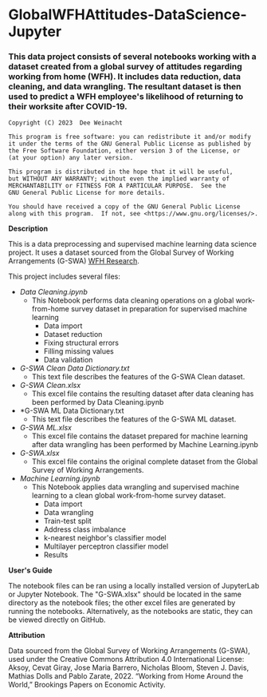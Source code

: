 # GlobalWFHAttitudes-DataScience-Jupyter
### This data project consists of several notebooks working with a dataset created from a global survey of attitudes regarding working from home (WFH). It includes data reduction, data cleaning, and data wrangling. The resultant dataset is then used to predict a WFH employee's likelihood of returning to their worksite after COVID-19.

    Copyright (C) 2023  Dee Weinacht

    This program is free software: you can redistribute it and/or modify
    it under the terms of the GNU General Public License as published by
    the Free Software Foundation, either version 3 of the License, or
    (at your option) any later version.

    This program is distributed in the hope that it will be useful,
    but WITHOUT ANY WARRANTY; without even the implied warranty of
    MERCHANTABILITY or FITNESS FOR A PARTICULAR PURPOSE.  See the
    GNU General Public License for more details.

    You should have received a copy of the GNU General Public License
    along with this program.  If not, see <https://www.gnu.org/licenses/>.
    
**Description**

This is a data preprocessing and supervised machine learning data science project. It uses a dataset sourced from the Global Survey of Working Arrangements (G-SWA) [WFH Research](https://wfhresearch.com/gswadata/).


This project includes several files:

- *Data Cleaning.ipynb*
    - This Notebook performs data cleaning operations on a global work-from-home survey dataset in preparation for supervised machine learning
        - Data import
        - Dataset reduction
        - Fixing structural errors
        - Filling missing values
        - Data validation
- *G-SWA Clean Data Dictionary.txt*
    - This text file describes the features of the G-SWA Clean dataset.
- *G-SWA Clean.xlsx*
    - This excel file contains the resulting dataset after data cleaning has been performed by Data Cleaning.ipynb
- *G-SWA ML Data Dictionary.txt
    - This text file describes the features of the G-SWA ML dataset.
- *G-SWA ML.xlsx*
    - This excel file contains the dataset prepared for machine learning after data wrangling has been performed by Machine Learning.ipynb
- *G-SWA.xlsx*
    - This excel file contains the original complete dataset from the Global Survey of Working Arrangements.
- *Machine Learning.ipynb*
    - This Notebook applies data wrangling and supervised machine learning to a clean global work-from-home survey dataset.
        - Data import
        - Data wrangling
        - Train-test split
        - Address class imbalance
        - k-nearest neighbor's classifier model
        - Multilayer perceptron classifier model
        - Results

**User's Guide**

The notebook files can be ran using a locally installed version of JupyterLab or Jupyter Notebook. The "G-SWA.xlsx" should be located in the same directory as the notebook files; the other excel files are generated by running the notebooks. Alternatively, as the notebooks are static, they can be viewed directly on GitHub.

**Attribution**

Data sourced from the Global Survey of Working Arrangements (G-SWA), used under the Creative Commons Attribution 4.0 International License: Aksoy, Cevat Giray, Jose Maria Barrero, Nicholas Bloom, Steven J. Davis, Mathias Dolls and Pablo Zarate, 2022. “Working from Home Around the World,” Brookings Papers on Economic Activity.
